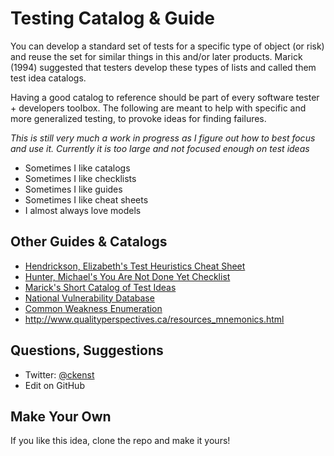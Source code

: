 # Testing Catalog & Guide

You can develop a standard set of tests for a specific type of object (or risk) and reuse the set for similar things in this and/or later products. Marick (1994) suggested that testers develop these types of lists and called them test idea catalogs. 

Having a good catalog to reference should be part of every software tester + developers toolbox. The following are meant to help with specific and more generalized testing, to provoke ideas for finding failures.

*This is still very much a work in progress as I figure out how to best focus and use it. Currently it is too large and not focused enough on test ideas*

- Sometimes I like catalogs
- Sometimes I like checklists
- Sometimes I like guides
- Sometimes I like cheat sheets
- I almost always love models


## Other Guides & Catalogs

* [Hendrickson, Elizabeth's Test Heuristics Cheat Sheet](http://testobsessed.com/wp-content/uploads/2011/04/testheuristicscheatsheetv1.pdf)
* [Hunter, Michael's You Are Not Done Yet Checklist](http://thebraidytester.com/downloads/YouAreNotDoneYet.pdf)
* [Marick's Short Catalog of Test Ideas](http://www.exampler.com/testing-com/writings/short-catalog.pdf)
* [National Vulnerability Database](https://nvd.nist.gov/)
* [Common Weakness Enumeration](https://nvd.nist.gov/vuln/categories)
* http://www.qualityperspectives.ca/resources_mnemonics.html

## Questions, Suggestions

* Twitter: [@ckenst](http://twitter.com/ckenst)
* Edit on GitHub

## Make Your Own

If you like this idea, clone the repo and make it yours!

